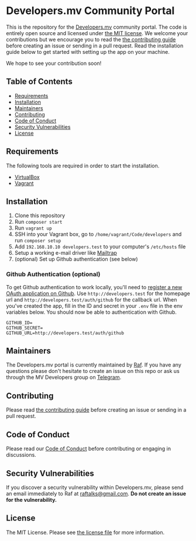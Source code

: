 # Developers.mv Community Portal

This is the repository for the [Developers.mv](http://developers.mv) community portal. The code is entirely open source and licensed under [the MIT license](license.txt). We welcome your contributions but we encourage you to read the [the contributing guide](contributing.md) before creating an issue or sending in a pull request. Read the installation guide below to get started with setting up the app on your machine.

We hope to see your contribution soon!

## Table of Contents

- [Requirements](#requirements)
- [Installation](#installation)
- [Maintainers](#maintainers)
- [Contributing](#contributing)
- [Code of Conduct](#code-of-conduct)
- [Security Vulnerabilities](#security-vulnerabilities)
- [License](#license)

## Requirements

The following tools are required in order to start the installation.

- [VirtualBox](https://www.virtualbox.org/)
- [Vagrant](https://www.vagrantup.com/)

## Installation


1. Clone this repository
2. Run `composer start`
4. Run `vagrant up`
5. SSH into your Vagrant box, go to `/home/vagrant/Code/developers` and run `composer setup`
6. Add `192.168.10.10 developers.test` to your computer's `/etc/hosts` file
7. Setup a working e-mail driver like [Mailtrap](https://mailtrap.io/)
8. (optional) Set up Github authentication (see below)


### Github Authentication (optional)

To get Github authentication to work locally, you'll need to [register a new OAuth application on Github](https://github.com/settings/applications/new). Use `http://developers.test` for the homepage url and `http://developers.test/auth/github` for the callback url. When you've created the app, fill in the ID and secret in your `.env` file in the env variables below. You should now be able to authentication with Github.

```
GITHUB_ID=
GITHUB_SECRET=
GITHUB_URL=http://developers.test/auth/github
```

## Maintainers

The Developers.mv portal is currently maintained by [Raf](https://github.com/raftalks). If you have any questions please don't hesitate to create an issue on this repo or ask us through the MV Developers group on [Telegram](https://t.me/mvdevelopers).

## Contributing

Please read [the contributing guide](contributing.md) before creating an issue or sending in a pull request.

## Code of Conduct

Please read our [Code of Conduct](code_of_conduct.md) before contributing or engaging in discussions.

## Security Vulnerabilities

If you discover a security vulnerability within Developers.mv, please send an email immediately to Raf at [raftalks@gmail.com](mailto:raftalks@gmail.com). **Do not create an issue for the vulnerability.**

## License

The MIT License. Please see [the license file](license.txt) for more information.
